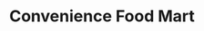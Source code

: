 ---
title: "Convenience Food Mart"
url: /middleburg-heights/convenience-food-mart/
shop: Lebensmittel
---